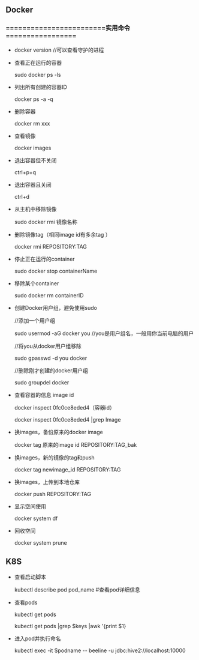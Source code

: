 ## Docker

### ========================实用命令=================

- docker version //可以查看守护的进程 

- 查看正在运行的容器 
  
  sudo docker ps -ls 

- 列出所有创建的容器ID 
  
  docker ps -a -q 

- 删除容器 
  
  docker rm xxx 

- 查看镜像
  
  docker images 

- 退出容器但不关闭 
  
  ctrl+p+q 

- 退出容器且关闭 
  
  ctrl+d

- 从主机中移除镜像
  
  sudo docker rmi 镜像名称

- 删除镜像tag（相同image id有多余tag ）
  
  docker rmi REPOSITORY:TAG

- 停止正在运行的container
  
  sudo docker stop containerName

- 移除某个container
  
  sudo docker rm containerID

- 创建Docker用户组，避免使用sudo
  
  //添加一个用户组 
  
  sudo usermod -aG docker you //you是用户组名，一般用你当前电脑的用户 
  
  //将you从docker用户组移除 
  
  sudo gpasswd -d you docker 
  
  //删除刚才创建的docker用户组 
  
  sudo groupdel docker 

- 查看容器的信息 image id
  
  docker inspect 0fc0ce8eded4（容器id） 
  
  docker inspect 0fc0ce8eded4 |grep Image

- 换images，备份原来的docker image
  
  docker tag 原来的image id REPOSITORY:TAG_bak

- 换images，新的镜像的tag和push
  
  docker tag newimage_id REPOSITORY:TAG

- 换images，上传到本地仓库
  
  docker push REPOSITORY:TAG

- 显示空间使用
  
  docker system df

- 回收空间
  
  docker system prune

## K8S

- 查看启动脚本
  
  kubectl describe pod pod_name  #查看pod详细信息

- 查看pods
  
  kubectl get pods
  
  kubectl get pods |grep $keys |awk '{print $1}

- 进入pod并执行命名
  
  kubectl exec -it $podname -- beeline -u jdbc:hive2://localhost:10000
